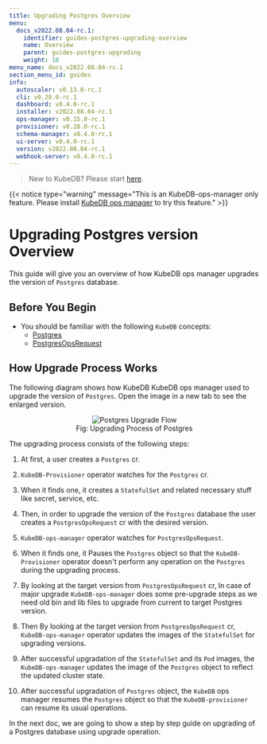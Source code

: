 ```yaml
---
title: Upgrading Postgres Overview
menu:
  docs_v2022.08.04-rc.1:
    identifier: guides-postgres-upgrading-overview
    name: Overview
    parent: guides-postgres-upgrading
    weight: 10
menu_name: docs_v2022.08.04-rc.1
section_menu_id: guides
info:
  autoscaler: v0.13.0-rc.1
  cli: v0.28.0-rc.1
  dashboard: v0.4.0-rc.1
  installer: v2022.08.04-rc.1
  ops-manager: v0.15.0-rc.1
  provisioner: v0.28.0-rc.1
  schema-manager: v0.4.0-rc.1
  ui-server: v0.4.0-rc.1
  version: v2022.08.04-rc.1
  webhook-server: v0.4.0-rc.1
---
```


> New to KubeDB? Please start [here](/docs/v2022.08.04-rc.1/README).

{{< notice type="warning" message="This is an KubeDB-ops-manager only feature. Please install [KubeDB ops manager](/docs/v2022.08.04-rc.1/setup/install/enterprise) to try this feature." >}}

# Upgrading Postgres version Overview

This guide will give you an overview of how KubeDB ops manager upgrades the version of `Postgres` database.

## Before You Begin

- You should be familiar with the following `KubeDB` concepts:
  - [Postgres](/docs/v2022.08.04-rc.1/guides/postgres/concepts/postgres)
  - [PostgresOpsRequest](/docs/v2022.08.04-rc.1/guides/postgres/concepts/opsrequest)

## How Upgrade Process Works

The following diagram shows how KubeDB KubeDB ops manager used to upgrade the version of `Postgres`. Open the image in a new tab to see the enlarged version.

<figure align="center">
  <img alt="Postgres Upgrade Flow" src="/docs/v2022.08.04-rc.1/guides/postgres/upgrading/overview/images/pg-upgrading.png">
<figcaption align="center">Fig: Upgrading Process of Postgres</figcaption>
</figure>

The upgrading process consists of the following steps:

1. At first, a user creates a `Postgres` cr.

2. `KubeDB-Provisioner` operator watches for the `Postgres` cr.

3. When it finds one, it creates a `StatefulSet` and related necessary stuff like secret, service, etc.

4. Then, in order to upgrade the version of the `Postgres` database the user creates a `PostgresOpsRequest` cr with the desired version.

5. `KubeDB-ops-manager` operator watches for `PostgresOpsRequest`.

6. When it finds one, it Pauses the `Postgres` object so that the `KubeDB-Provisioner` operator doesn't perform any operation on the `Postgres` during the upgrading process.

7. By looking at the target version from `PostgresOpsRequest` cr, In case of major upgrade `KubeDB-ops-manager` does some pre-upgrade steps as we need old bin and lib files to upgrade from current to target Postgres version. 
8. Then By looking at the target version from `PostgresOpsRequest` cr, `KubeDB-ops-manager` operator updates the images of the `StatefulSet` for upgrading versions.
  

9. After successful upgradation of the `StatefulSet` and its `Pod` images, the `KubeDB-ops-manager` updates the image of the `Postgres` object to reflect the updated cluster state.

10. After successful upgradation of `Postgres` object, the `KubeDB` ops manager resumes the `Postgres` object so that the `KubeDB-provisioner` can resume its usual operations.

In the next doc, we are going to show a step by step guide on upgrading of a Postgres database using upgrade operation.